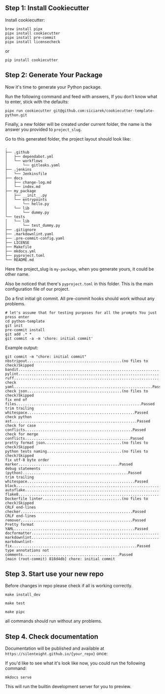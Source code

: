 ## Step 1: Install Cookiecutter

Install cookiecutter:

``` shell
brew install pipx
pipx install cookiecutter
pipx install pre-commit
pipx install licensecheck
```

or

``` shell
pip install cookiecutter
```

## Step 2: Generate Your Package

Now it's time to generate your Python package.

Run the following command and feed with answers, If you don’t know what to enter, stick with the defaults:

``` shell
pipx run cookiecutter git@github.com:siciarek/cookiecutter-template-python.git
```

Finally, a new folder will be created under current folder, the name is the answer you provided to `project_slug`.

Go to this generated folder, the project layout should look like:

```
.
├── .github
│   ├── dependabot.yml
│   └── workflows
│       └── gitleaks.yaml
├── .jenkins
│   └── Jenkinsfile
├── docs
│   ├── change-log.md
│   └── index.md
├── my_package
│   ├── __init__.py
│   └── entrypoints
│       └── hello.py
│   └── lib
│       └── dummy.py
└── tests
│   └── lib
│       └── test_dummy.py
├── .gitignore
├── .markdownlint.yaml
├── .pre-commit-config.yaml
├── LICENSE
├── Makefile
├── mkdocs.yml
├── pyproject.toml
└── README.md
```

Here the project_slug is `my-package`, when you generate yours, it could be other name.

Also be noticed that there's `pyproject.toml` in this folder. This is the main configuration file of our project.

Do a first initial git commit. All pre-commit hooks should work without any problems.

```shell
# let's assume that for testing purposes for all the prompts You just press enter
cd python-template
git init
pre-commit install
git add .* *
git commit -a -m 'chore: initial commit'
```

Example output:
```
git commit -m "chore: initial commit"
nbstripout...........................................(no files to check)Skipped
bandit...................................................................Passed
pylint...................................................................Passed
ruff.....................................................................Passed
check yaml...............................................................Passed
check json...........................................(no files to check)Skipped
fix end of files.........................................................Passed
trim trailing whitespace.................................................Passed
check python ast.........................................................Passed
check for case conflicts.................................................Passed
check for merge conflicts................................................Passed
pretty format json...................................(no files to check)Skipped
python tests naming..................................(no files to check)Skipped
fix utf-8 byte order marker..............................................Passed
debug statements (python)................................................Passed
trim trailing whitespace.................................................Passed
black....................................................................Passed
autoflake................................................................Passed
flake8...................................................................Passed
Dockerfile linter....................................(no files to check)Skipped
CRLF end-lines checker...................................................Passed
CRLF end-lines remover...................................................Passed
Pretty format YAML.......................................................Passed
docformatter.............................................................Passed
markdownlint.............................................................Passed
markdownlint-fix.........................................................Passed
type annotations not comments............................................Passed
[main (root-commit) 818d4db] chore: initial commit
```

## Step 3. Start use your new repo
Before changes in repo please check if all is working correctly.
``` shell
make install_dev
```

``` shell
make test
```

``` shell
make pipc
```

all commands should run without any problems.

## Step 4. Check documentation
Documentation will be published and available at `https://silenteight.github.io/{your_repo}` once:

If you'd like to see what it's look like now, you could run the following command:

``` shell
mkdocs serve
```

This will run the builtin development server for you to preview.
